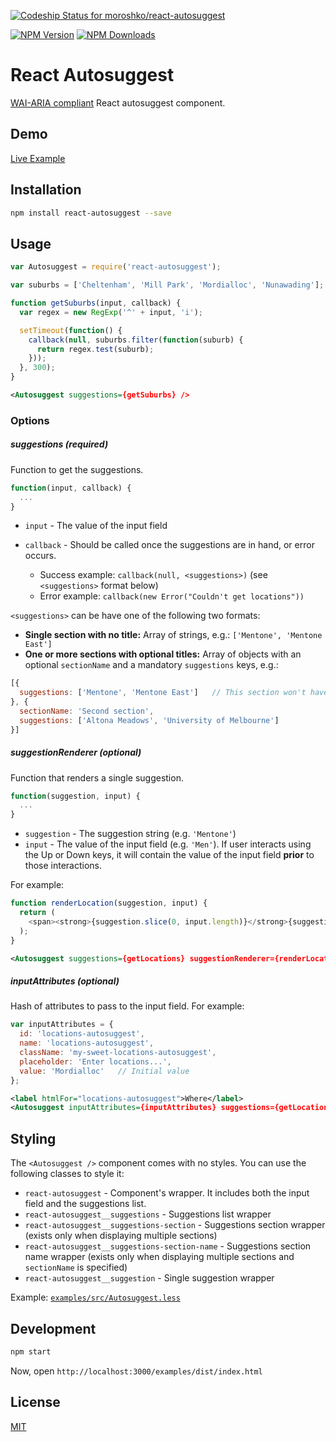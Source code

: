 [ ![Codeship Status for moroshko/react-autosuggest](https://codeship.com/projects/41810250-aa07-0132-fbf4-4e62e8945e03/status?branch=master)](https://codeship.com/projects/67868)

[![NPM Version][npm-image]][npm-url]
[![NPM Downloads][downloads-image]][downloads-url]

# React Autosuggest

[WAI-ARIA compliant](http://www.w3.org/TR/wai-aria-practices/#autocomplete) React autosuggest component.

## Demo

<a href="//moroshko.github.io/react-autosuggest" target="_blank">Live Example</a>

## Installation

```bash
npm install react-autosuggest --save
```

## Usage

```javascript
var Autosuggest = require('react-autosuggest');

var suburbs = ['Cheltenham', 'Mill Park', 'Mordialloc', 'Nunawading'];

function getSuburbs(input, callback) {
  var regex = new RegExp('^' + input, 'i');

  setTimeout(function() {
    callback(null, suburbs.filter(function(suburb) {
      return regex.test(suburb);
    }));
  }, 300);
}
```
```xml
<Autosuggest suggestions={getSuburbs} />
```

### Options

##### suggestions (required)

Function to get the suggestions.

```javascript
function(input, callback) {
  ...
}
```

* `input` - The value of the input field
* `callback` - Should be called once the suggestions are in hand, or error occurs.

  * Success example: `callback(null, <suggestions>)` (see `<suggestions>` format below)
  * Error example: `callback(new Error("Couldn't get locations"))`

`<suggestions>` can be have one of the following two formats:

* **Single section with no title:** Array of strings, e.g.: `['Mentone', 'Mentone East']`
* **One or more sections with optional titles:** Array of objects with an optional `sectionName` and a mandatory `suggestions` keys, e.g.:

```javascript
[{
  suggestions: ['Mentone', 'Mentone East']   // This section won't have a title
}, {
  sectionName: 'Second section',
  suggestions: ['Altona Meadows', 'University of Melbourne']
}]
```

##### suggestionRenderer (optional)

Function that renders a single suggestion.

```javascript
function(suggestion, input) {
  ...
}
```

* `suggestion` - The suggestion string (e.g. `'Mentone'`)
* `input` - The value of the input field (e.g. `'Men'`). If user interacts using the Up or Down keys, it will contain the value of the input field **prior** to those interactions.

For example:

```javascript
function renderLocation(suggestion, input) {
  return (
    <span><strong>{suggestion.slice(0, input.length)}</strong>{suggestion.slice(input.length)}</span>
  );
}
```

```xml
<Autosuggest suggestions={getLocations} suggestionRenderer={renderLocation} />
```

##### inputAttributes (optional)

Hash of attributes to pass to the input field. For example:

```javascript
var inputAttributes = {
  id: 'locations-autosuggest',
  name: 'locations-autosuggest',
  className: 'my-sweet-locations-autosuggest',
  placeholder: 'Enter locations...',
  value: 'Mordialloc'   // Initial value
};
```

```xml
<label htmlFor="locations-autosuggest">Where</label>
<Autosuggest inputAttributes={inputAttributes} suggestions={getLocations} />
```

## Styling

The `<Autosuggest />` component comes with no styles. You can use the following classes to style it:

* `react-autosuggest` - Component's wrapper. It includes both the input field and the suggestions list.
* `react-autosuggest__suggestions` - Suggestions list wrapper
* `react-autosuggest__suggestions-section` - Suggestions section wrapper (exists only when displaying multiple sections)
* `react-autosuggest__suggestions-section-name` - Suggestions section name wrapper (exists only when displaying multiple sections and `sectionName` is specified)
* `react-autosuggest__suggestion` - Single suggestion wrapper

Example: [`examples/src/Autosuggest.less`](https://github.com/moroshko/react-autosuggest/blob/master/examples/src/Autosuggest.less)

## Development

```bash
npm start
```

Now, open `http://localhost:3000/examples/dist/index.html`

## License

[MIT](http://moroshko.mit-license.org)

[npm-image]: https://img.shields.io/npm/v/react-autosuggest.svg
[npm-url]: https://npmjs.org/package/react-autosuggest
[downloads-image]: https://img.shields.io/npm/dm/react-autosuggest.svg
[downloads-url]: https://npmjs.org/package/react-autosuggest
